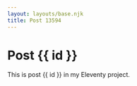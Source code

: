 ```yaml
---
layout: layouts/base.njk
title: Post 13594
---
```


# Post {{ id }}

This is post {{ id }} in my Eleventy project.
